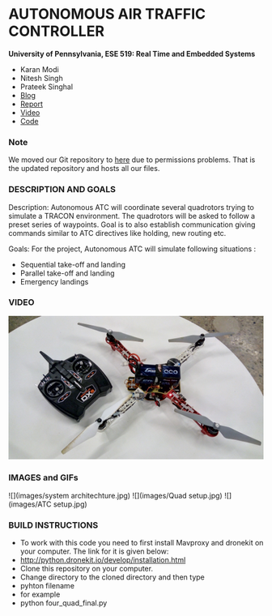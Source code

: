 AUTONOMOUS AIR TRAFFIC CONTROLLER
============

**University of Pennsylvania, ESE 519: Real Time and Embedded Systems**

* Karan Modi
* Nitesh Singh
* Prateek Singhal
* [Blog](https://devpost.com/software/autonomous-air-traffic-controller-pg62u5)
* [Report](FinalReport_Firestorm_AATC.pdf)
* [Video](https://www.youtube.com/watch?v=zIQvVEkTA7I&list=PLuWLqb5ctXWFwknlIJluRaV9K4BDzSD1n&index=22)
* [Code](https://github.com/modi-karan/Autonomous-Air-Traffic-Controller)

### Note
We moved our Git repository to [here](https://github.com/modi-karan/Autonomous-Air-Traffic-Controller) due to permissions problems. That is the updated repository and hosts all our files.

### DESCRIPTION AND GOALS

Description: Autonomous ATC will coordinate several quadrotors trying to simulate a TRACON environment. The quadrotors will be asked to follow a preset series of waypoints. Goal is to also establish communication giving commands similar to ATC directives like holding, new routing etc.

Goals: For the project, Autonomous ATC will simulate following situations :
* Sequential take-off and landing
* Parallel take-off and landing
* Emergency landings

### VIDEO
[![](images/IMG_20161121_173610.jpg)](https://www.youtube.com/playlist?list=PLuWLqb5ctXWFwknlIJluRaV9K4BDzSD1n)

### IMAGES and GIFs

![](images/system architechture.jpg)
![](images/Quad setup.jpg)
![](images/ATC setup.jpg)


### BUILD INSTRUCTIONS
* To work with this code you need to first install Mavproxy and dronekit on your computer. The link for it is given below:
* http://python.dronekit.io/develop/installation.html
* Clone this repository on your computer.
* Change directory to the cloned directory and then type
* pyhton filename
* for example
* python four_quad_final.py
